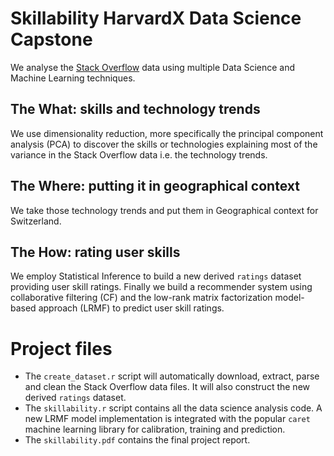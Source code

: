 # Skillability HarvardX Data Science Capstone
We analyse the [Stack Overflow](https://stackoverflow.com/) data using multiple Data Science and Machine Learning techniques.

## The What: skills and technology trends
We use dimensionality reduction, more specifically the principal component analysis (PCA) to discover the skills or technologies explaining most of the variance in the Stack Overflow data i.e. the technology trends.

## The Where: putting it in geographical context
We take those technology trends and put them in Geographical context for Switzerland.

## The How: rating user skills
We employ Statistical Inference to build a new derived `ratings` dataset providing user skill ratings. Finally we build a recommender system using collaborative filtering (CF) and the low-rank matrix factorization model-based approach (LRMF) to predict user skill ratings.

# Project files

* The `create_dataset.r` script will automatically download, extract, parse and clean the Stack Overflow data files. It will also construct the new derived `ratings` dataset.
* The `skillability.r` script contains all the data science analysis code. A new LRMF model implementation is integrated with the popular `caret` machine learning library for calibration, training and prediction.
* The `skillability.pdf` contains the final project report.
